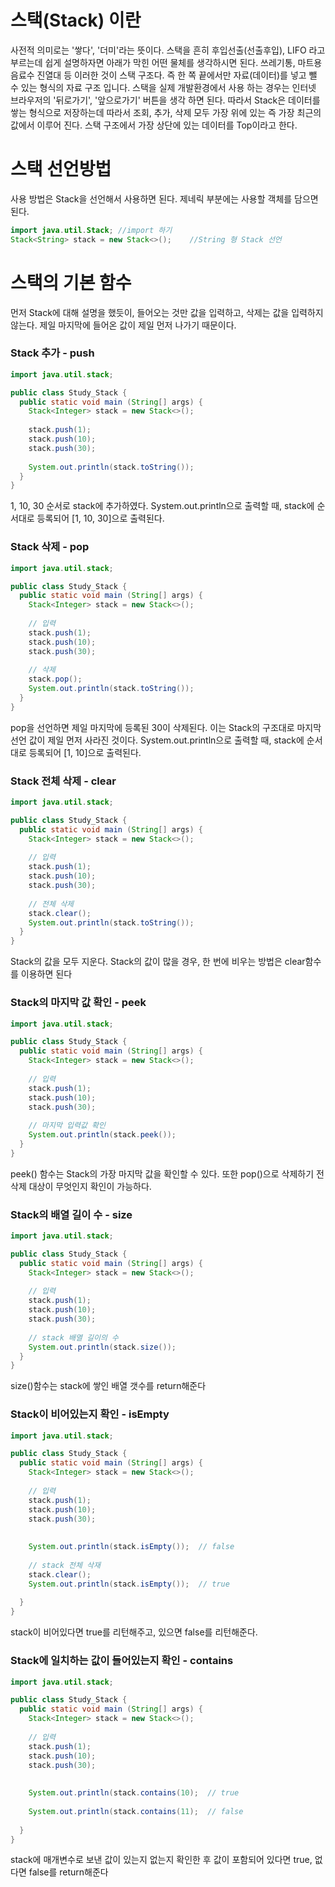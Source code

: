 # 스택(Stack) 이란

사전적 의미로는 '쌓다', '더미'라는 뜻이다. 스택을 흔히 후입선출(선출후입), LIFO 라고 부르는데 
쉽게 설명하자면 아래가 막힌 어떤 물체를 생각하시면 된다. 쓰레기통, 마트용 음료수 진열대 등 이러한 것이 스택 구조다. 
즉 한 쪽 끝에서만 자료(데이터)를 넣고 뺄 수 있는 형식의 자료 구조 입니다. 스택을 실제 개발환경에서 사용 하는 경우는 
인터넷 브라우저의 '뒤로가기', '앞으로가기' 버튼을 생각 하면 된다. 따라서 Stack은 데이터를 쌓는 형식으로 저장하는데 
따라서 조회, 추가, 삭제 모두 가장 위에 있는 즉 가장 최근의 값에서 이루어 진다. 스택 구조에서 가장 상단에 있는 데이터를 Top이라고 한다.

# 스택 선언방법

사용 방법은 Stack을 선언해서 사용하면 된다. 제네릭 부분에는 사용할 객체를 담으면 된다.

```java
import java.util.Stack;	//import 하기
Stack<String> stack = new Stack<>();	//String 형 Stack 선언
```

# 스택의 기본 함수

 먼저 Stack에 대해 설명을 했듯이, 들어오는 것만 값을 입력하고, 삭제는 값을 입력하지 않는다.
제일 마지막에 들어온 값이 제일 먼저 나가기 때문이다.

### Stack 추가 - push
```java
import java.util.stack;

public class Study_Stack {
  public static void main (String[] args) {
    Stack<Integer> stack = new Stack<>();
    
    stack.push(1);
    stack.push(10);
    stack.push(30);
    
    System.out.println(stack.toString());
  }
}
```
1, 10, 30 순서로 stack에 추가하였다.
System.out.println으로 출력할 때, stack에 순서대로 등록되어 [1, 10, 30]으로 출력된다.


### Stack 삭제 - pop
```java
import java.util.stack;

public class Study_Stack {
  public static void main (String[] args) {
    Stack<Integer> stack = new Stack<>();
    
    // 입력
    stack.push(1);
    stack.push(10);
    stack.push(30);
    
    // 삭제
    stack.pop();
    System.out.println(stack.toString());
  }
}
```
pop을 선언하면 제일 마지막에 등록된 30이 삭제된다.
이는 Stack의 구조대로 마지막 선언 값이 제일 먼저 사라진 것이다.
System.out.println으로 출력할 때, stack에 순서대로 등록되어 [1, 10]으로 출력된다.

### Stack 전체 삭제 - clear
```java
import java.util.stack;

public class Study_Stack {
  public static void main (String[] args) {
    Stack<Integer> stack = new Stack<>();
    
    // 입력
    stack.push(1);
    stack.push(10);
    stack.push(30);
    
    // 전체 삭제
    stack.clear();
    System.out.println(stack.toString());
  }
}
```
Stack의 값을 모두 지운다.
Stack의 값이 많을 경우, 한 번에 비우는 방법은 clear함수를 이용하면 된다

### Stack의 마지막 값 확인 - peek
```java
import java.util.stack;

public class Study_Stack {
  public static void main (String[] args) {
    Stack<Integer> stack = new Stack<>();
    
    // 입력
    stack.push(1);
    stack.push(10);
    stack.push(30);
    
    // 마지막 입력값 확인
    System.out.println(stack.peek());
  }
}
```
peek() 함수는 Stack의 가장 마지막 값을 확인할 수 있다.
또한 pop()으로 삭제하기 전 삭제 대상이 무엇인지 확인이 가능하다.

### Stack의 배열 길이 수 - size
```java
import java.util.stack;

public class Study_Stack {
  public static void main (String[] args) {
    Stack<Integer> stack = new Stack<>();
    
    // 입력
    stack.push(1);
    stack.push(10);
    stack.push(30);
    
    // stack 배열 길이의 수
    System.out.println(stack.size());
  }
}
```
size()함수는 stack에 쌓인 배열 갯수를 return해준다

### Stack이 비어있는지 확인 - isEmpty
```java
import java.util.stack;

public class Study_Stack {
  public static void main (String[] args) {
    Stack<Integer> stack = new Stack<>();
    
    // 입력
    stack.push(1);
    stack.push(10);
    stack.push(30);
    
   
    System.out.println(stack.isEmpty());  // false
    
    // stack 전체 삭재
    stack.clear();
    System.out.println(stack.isEmpty());  // true
    
  }
}
```
stack이 비어있다면 true를 리턴해주고, 있으면 false를 리턴해준다.

### Stack에 일치하는 값이 들어있는지 확인 - contains
```java
import java.util.stack;

public class Study_Stack {
  public static void main (String[] args) {
    Stack<Integer> stack = new Stack<>();
    
    // 입력
    stack.push(1);
    stack.push(10);
    stack.push(30);
    
   
    System.out.println(stack.contains(10);  // true
    
    System.out.println(stack.contains(11);  // false
    
  }
}
```
stack에 매개변수로 보낸 값이 있는지 없는지 확인한 후 값이 포함되어 있다면 true, 없다면 false를 return해준다
